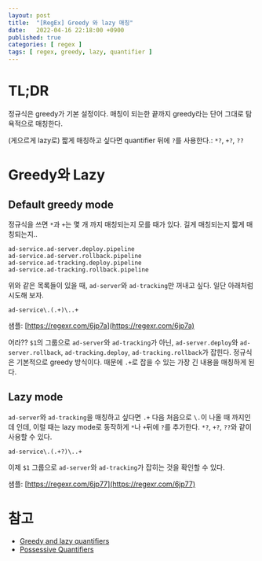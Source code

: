 ```yaml
---
layout: post
title:  "[RegEx] Greedy 와 lazy 매칭"
date:   2022-04-16 22:18:00 +0900
published: true
categories: [ regex ]
tags: [ regex, greedy, lazy, quantifier ]
---
```


# TL;DR

정규식은 greedy가 기본 설정이다. 매칭이 되는한 끝까지 greedy라는 단어 그대로 탐욕적으로 매칭한다.

(게으르게 lazy로) 짧게 매칭하고 싶다면 quantifier 뒤에 `?`를 사용한다.: `*?`, `+?`, `??`


# Greedy와 Lazy

## Default greedy mode

정규식을 쓰면 `*`과 `+`는 몇 개 까지 매칭되는지 모를 때가 있다. 길게 매칭되는지 짧게 매칭되는지..

```
ad-service.ad-server.deploy.pipeline
ad-service.ad-server.rollback.pipeline
ad-service.ad-tracking.deploy.pipeline
ad-service.ad-tracking.rollback.pipeline
```

위와 같은 목록들이 있을 때, `ad-server`와 `ad-tracking`만 꺼내고 싶다. 일단 아래처럼 시도해 보자.

```
ad-service\.(.+)\..+
```

샘플: [https://regexr.com/6jp7a](https://regexr.com/6jp7a)

어라?? `$1`의 그룹으로 `ad-server`와 `ad-tracking`가 아닌, `ad-server.deploy`와 `ad-server.rollback`, `ad-tracking.deploy`, `ad-tracking.rollback`가 잡힌다. 정규식은 기본적으로 greedy 방식이다. 때문에 `.+`로 잡을 수 있는 가장 긴 내용을 매칭하게 된다.


## Lazy mode

`ad-server`와 `ad-tracking`을 매칭하고 싶다면 `.+` 다음 처음으로 `\.`이 나올 때 까지인데 인데, 이럴 때는 lazy mode로 동작하게 `*`나 `+`뒤에 `?`를 추가한다. `*?`, `+?`, `??`와 같이 사용할 수 있다.

```
ad-service\.(.+?)\..+
```

이제 `$1` 그룹으로 `ad-server`와 `ad-tracking`가 잡히는 것을 확인할 수 있다.

샘플: [https://regexr.com/6jp77](https://regexr.com/6jp77)


# 참고

- [Greedy and lazy quantifiers](https://javascript.info/regexp-greedy-and-lazy)
- [Possessive Quantifiers](https://www.regular-expressions.info/possessive.html)
